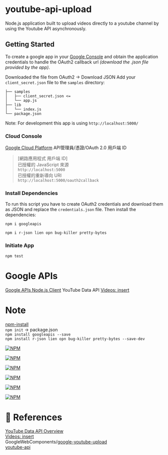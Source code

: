 # youtube-api-upload

Node.js application built to upload videos directly to a youtube channel by using the Youtube API asynchronously.

## Getting Started

To create a google app in your [Google Console](https://console.developers.google.com/) and obtain the application credentials to handle the OAuth2 callback url *(download the .json file provided by the app)*.

Downloaded the file from OAuth2 -> Download JSON
Add your `client_secret.json` file to the `samples` directory:

```
├── samples
│   ├── client_secret.json <=
│   └── app.js
├── lib
│   └── index.js
└── package.json
```

Note: For development this app is using `http://localhost:5000/`

### Cloud Console

[Google Cloud Platform](https://console.cloud.google.com/?hl=zh-TW) API管理員/憑證/OAuth 2.0 用戶端 ID
> [網路應用程式 用戶端 ID]  
已授權的 JavaScript 來源  
`http://localhost:5000`  
已授權的重新導向 URI  
`http://localhost:5000/oauth2callback`


### Install Dependencies

To run this script you have to create OAuth2 credentials and download them
as JSON and replace the `credentials.json` file. Then install the dependencies:

`npm i googleapis`

`npm i r-json lien opn bug-killer pretty-bytes`

### Initiate App
```
npm test
```


Google APIs
===
[Google APIs Node.js Client](https://github.com/google/google-api-nodejs-client)
YouTube Data API [Videos: insert](https://developers.google.com/youtube/v3/docs/videos/insert)  


Note
===

[npm-install](https://docs.npmjs.com/cli/install)  
`npm init` -> package.json  
`npm install googleapis --save`  
`npm install r-json lien opn bug-killer pretty-bytes --save-dev`

[![NPM](https://nodei.co/npm/googleapis.png?downloads=true&stars=true)](https://www.npmjs.com/package/googleapis)  

[![NPM](https://nodei.co/npm/r-json.png?downloads=true&stars=true)](https://www.npmjs.com/package/r-json)  

[![NPM](https://nodei.co/npm/lien.png?downloads=true&stars=true)](https://www.npmjs.com/package/lien) 

[![NPM](https://nodei.co/npm/opn.png?downloads=true&stars=true)](https://www.npmjs.com/package/opn) 

[![NPM](https://nodei.co/npm/bug-killer.png?downloads=true&stars=true)](https://www.npmjs.com/package/bug-killer)

[![NPM](https://nodei.co/npm/pretty-bytes.png?downloads=true&stars=true)](https://www.npmjs.com/package/pretty-bytes)

:memo: References
===
[YouTube Data API Overview](https://developers.google.com/youtube/v3/getting-started)  
[Videos: insert](https://developers.google.com/youtube/v3/docs/videos/insert)  
GoogleWebComponents/[google-youtube-upload](https://github.com/GoogleWebComponents/google-youtube-upload)     
[youtube-api](https://github.com/IonicaBizau/youtube-api)  